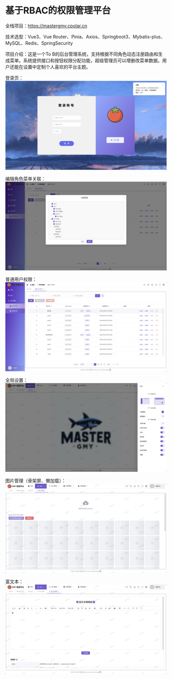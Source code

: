 # 基于RBAC的权限管理平台

全栈项目：https://mastergmy.cpolar.cn

技术选型：Vue3、Vue Router、Pinia、Axios、Springboot3、Mybatis-plus、MySQL、Redis、SpringSecurity

项目介绍：这是一个To B的后台管理系统，支持根据不同角色动态注册路由和生成菜单。系统提供接口和按钮权限分配功能，超级管理员可以增删改菜单数据。用户还能在设置中定制个人喜欢的平台主题。


登录页：
![alt text](/static/image-login.png)

编辑角色菜单关联：
![alt text](/static/image-edit-role.png)

普通用户权限：
![alt text](/static/image-6.png)

全局设置：
![alt text](/static/image-setting.png)

图片管理（骨架屏、懒加载）：
![alt text](/static/image-4.png)

富文本：
![alt text](/static/image-5.png)
